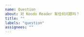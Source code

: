 ```yaml
---
name: Question
about: 对 Koodo Reader 有任何问题吗？
title: ""
labels: "question"
assignees: ""
---
```


<!--
  如果你有任何问题也可以通过此渠道来向我们反馈。

  谢谢！
-->
